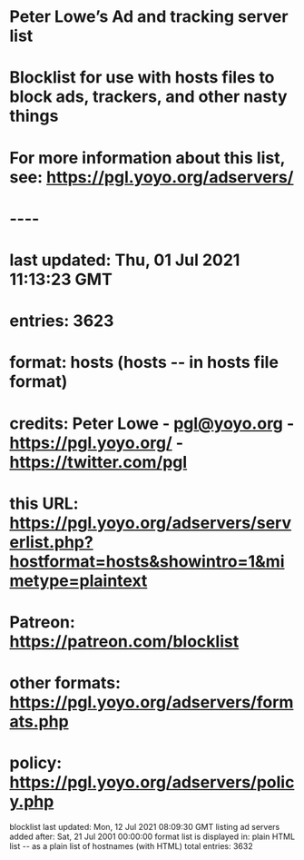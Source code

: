 # Peter Lowe’s Ad and tracking server list
# Blocklist for use with hosts files to block ads, trackers, and other nasty things
#
# For more information about this list, see: https://pgl.yoyo.org/adservers/
# ----
# last updated:   Thu, 01 Jul 2021 11:13:23 GMT
# entries:        3623
# format:         hosts (hosts -- in hosts file format)
# credits:        Peter Lowe - pgl@yoyo.org - https://pgl.yoyo.org/ - https://twitter.com/pgl
# this URL:       https://pgl.yoyo.org/adservers/serverlist.php?hostformat=hosts&showintro=1&mimetype=plaintext
# Patreon:        https://patreon.com/blocklist
# other formats:  https://pgl.yoyo.org/adservers/formats.php
# policy:         https://pgl.yoyo.org/adservers/policy.php

blocklist last updated:	Mon, 12 Jul 2021 08:09:30 GMT
listing ad servers added after:	Sat, 21 Jul 2001 00:00:00
format list is displayed in:	plain HTML list -- as a plain list of hostnames (with HTML)
total entries:	3632
